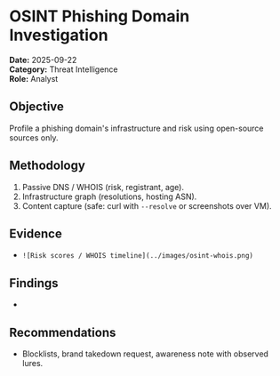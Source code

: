 # OSINT Phishing Domain Investigation

**Date:** 2025-09-22  
**Category:** Threat Intelligence  
**Role:** Analyst

## Objective
Profile a phishing domain's infrastructure and risk using open-source sources only.

## Methodology
1. Passive DNS / WHOIS (risk, registrant, age).
2. Infrastructure graph (resolutions, hosting ASN).
3. Content capture (safe: curl with `--resolve` or screenshots over VM).

## Evidence
- `![Risk scores / WHOIS timeline](../images/osint-whois.png)`

## Findings
- <Fill observations>

## Recommendations
- Blocklists, brand takedown request, awareness note with observed lures.
